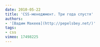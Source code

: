 ```yaml
---
date: 2010-05-22
title: 'CSS-менеджмент. Три года спустя'
authors:
- '[Вадим Макеев](http://pepelsbey.net/)'
tags:
- css
vimeo: 17498225
---
```

